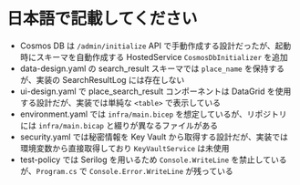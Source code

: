 # 日本語で記載してください

- Cosmos DB は `/admin/initialize` API で手動作成する設計だったが、起動時にスキーマを自動作成する HostedService `CosmosDbInitializer` を追加
- data-design.yaml の search_result スキーマでは `place_name` を保持するが、実装の SearchResultLog には存在しない
- ui-design.yaml で place_search_result コンポーネントは DataGrid を使用する設計だが、実装では単純な `<table>` で表示している
- environment.yaml では `infra/main.bicep` を想定しているが、リポジトリには `infra/main.bicap` と綴りが異なるファイルがある
- security.yaml では秘密情報を Key Vault から取得する設計だが、実装では環境変数から直接取得しており `KeyVaultService` は未使用
- test-policy では Serilog を用いるため `Console.WriteLine` を禁止しているが、`Program.cs` で `Console.Error.WriteLine` が残っている
